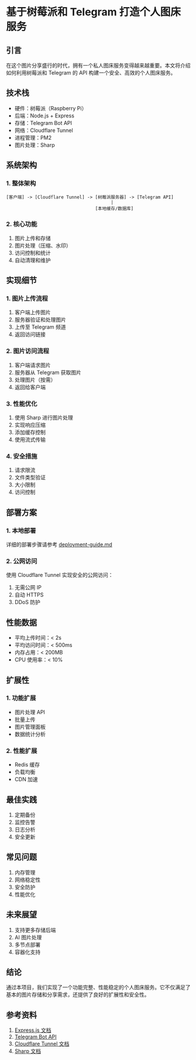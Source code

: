 # 基于树莓派和 Telegram 打造个人图床服务

## 引言

在这个图片分享盛行的时代，拥有一个私人图床服务变得越来越重要。本文将介绍如何利用树莓派和 Telegram 的 API 构建一个安全、高效的个人图床服务。

## 技术栈

- 硬件：树莓派（Raspberry Pi）
- 后端：Node.js + Express
- 存储：Telegram Bot API
- 网络：Cloudflare Tunnel
- 进程管理：PM2
- 图片处理：Sharp

## 系统架构

### 1. 整体架构

```
[客户端] -> [Cloudflare Tunnel] -> [树莓派服务器] -> [Telegram API]
                                        |
                                  [本地缓存/数据库]
```

### 2. 核心功能

1. 图片上传和存储
2. 图片处理（压缩、水印）
3. 访问控制和统计
4. 自动清理和维护

## 实现细节

### 1. 图片上传流程

1. 客户端上传图片
2. 服务器验证和处理图片
3. 上传至 Telegram 频道
4. 返回访问链接

### 2. 图片访问流程

1. 客户端请求图片
2. 服务器从 Telegram 获取图片
3. 处理图片（按需）
4. 返回给客户端

### 3. 性能优化

1. 使用 Sharp 进行图片处理
2. 实现响应压缩
3. 添加缓存控制
4. 使用流式传输

### 4. 安全措施

1. 请求限流
2. 文件类型验证
3. 大小限制
4. 访问控制

## 部署方案

### 1. 本地部署

详细的部署步骤请参考 [deployment-guide.md](./deployment-guide.md)

### 2. 公网访问

使用 Cloudflare Tunnel 实现安全的公网访问：
1. 无需公网 IP
2. 自动 HTTPS
3. DDoS 防护

## 性能数据

- 平均上传时间：< 2s
- 平均访问时间：< 500ms
- 内存占用：< 200MB
- CPU 使用率：< 10%

## 扩展性

### 1. 功能扩展

- 图片处理 API
- 批量上传
- 图片管理面板
- 数据统计分析

### 2. 性能扩展

- Redis 缓存
- 负载均衡
- CDN 加速

## 最佳实践

1. 定期备份
2. 监控告警
3. 日志分析
4. 安全更新

## 常见问题

1. 内存管理
2. 网络稳定性
3. 安全防护
4. 性能优化

## 未来展望

1. 支持更多存储后端
2. AI 图片处理
3. 多节点部署
4. 容器化支持

## 结论

通过本项目，我们实现了一个功能完整、性能稳定的个人图床服务。它不仅满足了基本的图片存储和分享需求，还提供了良好的扩展性和安全性。

## 参考资料

1. [Express.js 文档](https://expressjs.com/)
2. [Telegram Bot API](https://core.telegram.org/bots/api)
3. [Cloudflare Tunnel 文档](https://developers.cloudflare.com/cloudflare-one/connections/connect-apps/)
4. [Sharp 文档](https://sharp.pixelplumbing.com/) 